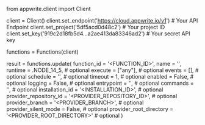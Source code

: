 from appwrite.client import Client

client = Client()
client.set_endpoint('https://cloud.appwrite.io/v1') # Your API Endpoint
client.set_project('5df5acd0d48c2') # Your project ID
client.set_key('919c2d18fb5d4...a2ae413da83346ad2') # Your secret API key

functions = Functions(client)

result = functions.update(
    function_id = '<FUNCTION_ID>',
    name = '<NAME>',
    runtime = .NODE_14_5, # optional
    execute = ["any"], # optional
    events = [], # optional
    schedule = '', # optional
    timeout = 1, # optional
    enabled = False, # optional
    logging = False, # optional
    entrypoint = '<ENTRYPOINT>', # optional
    commands = '<COMMANDS>', # optional
    installation_id = '<INSTALLATION_ID>', # optional
    provider_repository_id = '<PROVIDER_REPOSITORY_ID>', # optional
    provider_branch = '<PROVIDER_BRANCH>', # optional
    provider_silent_mode = False, # optional
    provider_root_directory = '<PROVIDER_ROOT_DIRECTORY>' # optional
)
